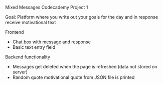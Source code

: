 Mixed Messages Codecademy Project 1

Goal:
Platform where you write out your goals for the day and in response receive motivational text

Frontend
- Chat box with message and response
- Basic text entry field

Backend functionality
- Messages get deleted when the page is refreshed (data not stored on server)
- Random quote motivational quote from JSON file is printed
